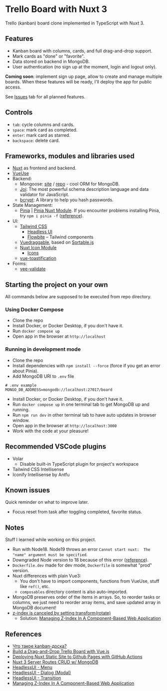 # Trello Board with Nuxt 3

Trello (kanban) board clone implemented in TypeScript with Nuxt 3.

## Features

- Kanban board with columns, cards, and full drag-and-drop support.
- Mark cards as "done" or "favorite".
- Data stored on backend in MongoDB.
- User authentication (no sign up at the moment, login and logout only).

**Coming soon**: implement sign up page, allow to create and manage multiple boards. When these features will be ready, I'll deploy the app for public access.

See [Issues](https://github.com/hazadus/nuxt-trello-board/issues) tab for all planned features.

## Controls

- `tab`: cycle columns and cards.
- `space`: mark card as completed.
- `enter`: mark card as starred.
- `backspace`: delete card.

## Frameworks, modules and libraries used

- [Nuxt](https://nuxt.com/) as frontend and backend.
- [VueUse](https://nuxt.com/modules/vueuse)
- Backend:
  - Mongoose: [site](https://mongoosejs.com) / [repo](https://github.com/Automattic/mongoose) - cool ORM for MongoDB.
  - [Joi](https://www.npmjs.com/package/joi): The most powerful schema description language and data validator for JavaScript.
  - [bcrypt](https://www.npmjs.com/package/bcrypt): A library to help you hash passwords.
- State Management:
  - [Pinia](https://pinia.vuejs.org/) | [Pinia Nuxt Module](https://nuxt.com/modules/pinia). If you encounter problems installing Pinia, try `npm i pinia -f` ([reference](https://stackoverflow.com/questions/74003458/cannot-find-module-pinia-dist-pinia-mjs-when-using-run-dev)).
- UI:
  - [Tailwind CSS](https://nuxt.com/modules/tailwindcss)
    - [Headless UI](https://headlessui.com)
    - [Flowbite](https://flowbite.com/) – Tailwind components
  - [Vuedraggable](https://sortablejs.github.io/vue.draggable.next/#/simple), based on [Sortable.js](https://github.com/SortableJS/Sortable)
  - [Nuxt Icon Module](https://nuxt.com/modules/icon)
    - [Icons](https://icones.js.org/)
  - [vue-toastification](https://github.com/Maronato/vue-toastification/tree/next)
- Forms:
  - [vee-validate](https://www.npmjs.com/package/vee-validate)

## Starting the project on your own

All commands below are supposed to be executed from repo directory.

### Using Docker Compose

- Clone the repo
- Install Docker, or Docker Desktop, if you don't have it.
- Run `docker compose up`
- Open app in the browser at `http://localhost`

### Running in development mode

- Clone the repo
- Install dependencies with `npm install --force` (force if you get an error about Pinia).
- Add MongoDB URI to `.env` file

```
# .env example
MONGO_DB_ADDRESS=mongodb://localhost:27017/board
```

- Install Docker, or Docker Desktop, if you don't have it.
- Run `docker compose up` in one terminal tab to get MongoDB up and running.
- Run `npm run dev` in other terminal tab to have auto updates in browser window.
- Open app in the browser at `http://localhost:3000`
- Work with the code at your pleasure!

## Recommended VSCode plugins

- Volar
  - Disable built-in TypeScript plugin for project's workspace
- Tailwind CSS Intellisense
- Iconify Intellisense by Antfu

## Known issues

Quick reminder on what to improve later.

- Focus reset from task after toggling completed, favorite status.

## Notes

Stuff I learned while working on this project.

- Run with Node18. Node19 throws an error `Cannot start nuxt:  The "name" argument must be specified`.
- Downgraded Node version to 18 because of this error ([reference](https://medium.com/@georgeenathomas/3-step-process-to-downgrade-node-version-using-homebrew-bc0b0a72ae27)).
- `Dockerfile.dev` made for dev mode, `Dockerfile` is somewhat "prod" version.
- Nuxt differences with plain Vue3:
  - You don't have to import components, functions from VueUse, stuff like `ref()`, etc.
  - `composables` directory content is also auto-imported.
- MongoDB preserves order of the items in arrays. So, to reorder tasks or columns, we just need to reorder array items, and save updated array in MongoDB document!
- [z-index is canceled by setting transform(rotate)](https://stackoverflow.com/questions/20851452/z-index-is-canceled-by-setting-transformrotate)
  - Solution: [Managing Z-Index In A Component-Based Web Application](https://www.smashingmagazine.com/2019/04/z-index-component-based-web-application/)

## References

- [Что такое kanban-доска?](https://www.atlassian.com/ru/agile/kanban/boards)
- [Build a Drag-and-Drop Trello Board with Vue.js](https://vueschool.io/courses/build-a-drag-and-drop-trello-board)
- [Deploying Nuxt Static Site to Github Pages with GitHub Actions](https://donlalicon.dev/articles/nuxt-static-github-pages-action)
- [Nuxt 3 Server Routes CRUD w/ MongoDB ](https://www.youtube.com/watch?v=1uWHDdcDZWw)
- [HeadlessUI - Menu](https://headlessui.com/vue/menu)
- [HeadlessUI - Dialog (Modal)](https://headlessui.com/vue/dialog)
- [HeadlessUI - Transition](https://headlessui.com/vue/transition)
- [Managing Z-Index In A Component-Based Web Application](https://www.smashingmagazine.com/2019/04/z-index-component-based-web-application/)
